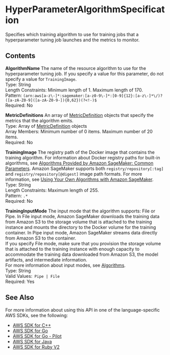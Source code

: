 # HyperParameterAlgorithmSpecification<a name="API_HyperParameterAlgorithmSpecification"></a>

Specifies which training algorithm to use for training jobs that a hyperparameter tuning job launches and the metrics to monitor\.

## Contents<a name="API_HyperParameterAlgorithmSpecification_Contents"></a>

 **AlgorithmName**   <a name="SageMaker-Type-HyperParameterAlgorithmSpecification-AlgorithmName"></a>
The name of the resource algorithm to use for the hyperparameter tuning job\. If you specify a value for this parameter, do not specify a value for `TrainingImage`\.  
Type: String  
Length Constraints: Minimum length of 1\. Maximum length of 170\.  
Pattern: `(arn:aws[a-z\-]*:sagemaker:[a-z0-9\-]*:[0-9]{12}:[a-z\-]*\/)?([a-zA-Z0-9]([a-zA-Z0-9-]){0,62})(?<!-)$`   
Required: No

 **MetricDefinitions**   <a name="SageMaker-Type-HyperParameterAlgorithmSpecification-MetricDefinitions"></a>
An array of [MetricDefinition](API_MetricDefinition.md) objects that specify the metrics that the algorithm emits\.  
Type: Array of [MetricDefinition](API_MetricDefinition.md) objects  
Array Members: Minimum number of 0 items\. Maximum number of 20 items\.  
Required: No

 **TrainingImage**   <a name="SageMaker-Type-HyperParameterAlgorithmSpecification-TrainingImage"></a>
 The registry path of the Docker image that contains the training algorithm\. For information about Docker registry paths for built\-in algorithms, see [Algorithms Provided by Amazon SageMaker: Common Parameters](https://docs.aws.amazon.com/sagemaker/latest/dg/sagemaker-algo-docker-registry-paths.html)\. Amazon SageMaker supports both `registry/repository[:tag]` and `registry/repository[@digest]` image path formats\. For more information, see [Using Your Own Algorithms with Amazon SageMaker](https://docs.aws.amazon.com/sagemaker/latest/dg/your-algorithms.html)\.  
Type: String  
Length Constraints: Maximum length of 255\.  
Pattern: `.*`   
Required: No

 **TrainingInputMode**   <a name="SageMaker-Type-HyperParameterAlgorithmSpecification-TrainingInputMode"></a>
The input mode that the algorithm supports: File or Pipe\. In File input mode, Amazon SageMaker downloads the training data from Amazon S3 to the storage volume that is attached to the training instance and mounts the directory to the Docker volume for the training container\. In Pipe input mode, Amazon SageMaker streams data directly from Amazon S3 to the container\.   
If you specify File mode, make sure that you provision the storage volume that is attached to the training instance with enough capacity to accommodate the training data downloaded from Amazon S3, the model artifacts, and intermediate information\.  
For more information about input modes, see [Algorithms](https://docs.aws.amazon.com/sagemaker/latest/dg/algos.html)\.   
Type: String  
Valid Values:` Pipe | File`   
Required: Yes

## See Also<a name="API_HyperParameterAlgorithmSpecification_SeeAlso"></a>

For more information about using this API in one of the language\-specific AWS SDKs, see the following:
+  [AWS SDK for C\+\+](https://docs.aws.amazon.com/goto/SdkForCpp/sagemaker-2017-07-24/HyperParameterAlgorithmSpecification) 
+  [AWS SDK for Go](https://docs.aws.amazon.com/goto/SdkForGoV1/sagemaker-2017-07-24/HyperParameterAlgorithmSpecification) 
+  [AWS SDK for Go \- Pilot](https://docs.aws.amazon.com/goto/SdkForGoPilot/sagemaker-2017-07-24/HyperParameterAlgorithmSpecification) 
+  [AWS SDK for Java](https://docs.aws.amazon.com/goto/SdkForJava/sagemaker-2017-07-24/HyperParameterAlgorithmSpecification) 
+  [AWS SDK for Ruby V2](https://docs.aws.amazon.com/goto/SdkForRubyV2/sagemaker-2017-07-24/HyperParameterAlgorithmSpecification) 